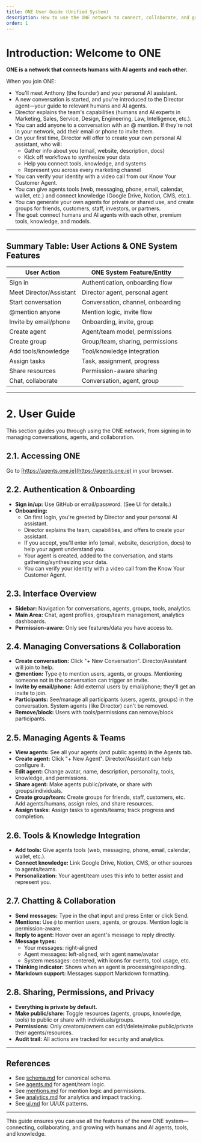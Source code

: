 ```yaml
---
title: ONE User Guide (Unified System)
description: How to use the ONE network to connect, collaborate, and grow with humans and AI agents
order: 1
---
```


# Introduction: Welcome to ONE

**ONE is a network that connects humans with AI agents and each other.**

When you join ONE:
- You'll meet Anthony (the founder) and your personal AI assistant.
- A new conversation is started, and you're introduced to the Director agent—your guide to relevant humans and AI agents.
- Director explains the team's capabilities (humans and AI experts in Marketing, Sales, Service, Design, Engineering, Law, Intelligence, etc.).
- You can add anyone to a conversation with an @ mention. If they're not in your network, add their email or phone to invite them.
- On your first time, Director will offer to create your own personal AI assistant, who will:
  - Gather info about you (email, website, description, docs)
  - Kick off workflows to synthesize your data
  - Help you connect tools, knowledge, and systems
  - Represent you across every marketing channel
- You can verify your identity with a video call from our Know Your Customer Agent.
- You can give agents tools (web, messaging, phone, email, calendar, wallet, etc.) and connect knowledge (Google Drive, Notion, CMS, etc.).
- You can generate your own agents for private or shared use, and create groups for friends, customers, staff, investors, or partners.
- The goal: connect humans and AI agents with each other, premium tools, knowledge, and models.

---

## Summary Table: User Actions & ONE System Features
| User Action                | ONE System Feature/Entity         |
|---------------------------|-----------------------------------|
| Sign in                   | Authentication, onboarding flow   |
| Meet Director/Assistant   | Director agent, personal agent    |
| Start conversation        | Conversation, channel, onboarding |
| @mention anyone           | Mention logic, invite flow        |
| Invite by email/phone     | Onboarding, invite, group         |
| Create agent              | Agent/team model, permissions     |
| Create group              | Group/team, sharing, permissions  |
| Add tools/knowledge       | Tool/knowledge integration        |
| Assign tasks              | Task, assignment, progress        |
| Share resources           | Permission-aware sharing          |
| Chat, collaborate         | Conversation, agent, group        |

---

# 2. User Guide

This section guides you through using the ONE network, from signing in to managing conversations, agents, and collaboration.

## 2.1. Accessing ONE

Go to [https://agents.one.ie](https://agents.one.ie) in your browser.

## 2.2. Authentication & Onboarding
- **Sign in/up:** Use GitHub or email/password. (See UI for details.)
- **Onboarding:**
  - On first login, you're greeted by Director and your personal AI assistant.
  - Director explains the team, capabilities, and offers to create your assistant.
  - If you accept, you'll enter info (email, website, description, docs) to help your agent understand you.
  - Your agent is created, added to the conversation, and starts gathering/synthesizing your data.
  - You can verify your identity with a video call from the Know Your Customer Agent.

## 2.3. Interface Overview
- **Sidebar:** Navigation for conversations, agents, groups, tools, analytics.
- **Main Area:** Chat, agent profiles, group/team management, analytics dashboards.
- **Permission-aware:** Only see features/data you have access to.

## 2.4. Managing Conversations & Collaboration
- **Create conversation:** Click "+ New Conversation". Director/Assistant will join to help.
- **@mention:** Type `@` to mention users, agents, or groups. Mentioning someone not in the conversation can trigger an invite.
- **Invite by email/phone:** Add external users by email/phone; they'll get an invite to join.
- **Participants:** See/manage all participants (users, agents, groups) in the conversation. System agents (like Director) can't be removed.
- **Remove/block:** Users with tools/permissions can remove/block participants.

## 2.5. Managing Agents & Teams
- **View agents:** See all your agents (and public agents) in the Agents tab.
- **Create agent:** Click "+ New Agent". Director/Assistant can help configure it.
- **Edit agent:** Change avatar, name, description, personality, tools, knowledge, and permissions.
- **Share agent:** Make agents public/private, or share with groups/individuals.
- **Create group/team:** Create groups for friends, staff, customers, etc. Add agents/humans, assign roles, and share resources.
- **Assign tasks:** Assign tasks to agents/teams; track progress and completion.

## 2.6. Tools & Knowledge Integration
- **Add tools:** Give agents tools (web, messaging, phone, email, calendar, wallet, etc.).
- **Connect knowledge:** Link Google Drive, Notion, CMS, or other sources to agents/teams.
- **Personalization:** Your agent/team uses this info to better assist and represent you.

## 2.7. Chatting & Collaboration
- **Send messages:** Type in the chat input and press Enter or click Send.
- **Mentions:** Use `@` to mention users, agents, or groups. Mention logic is permission-aware.
- **Reply to agent:** Hover over an agent's message to reply directly.
- **Message types:**
  - Your messages: right-aligned
  - Agent messages: left-aligned, with agent name/avatar
  - System messages: centered, with icons for events, tool usage, etc.
- **Thinking indicator:** Shows when an agent is processing/responding.
- **Markdown support:** Messages support Markdown formatting.

## 2.8. Sharing, Permissions, and Privacy
- **Everything is private by default.**
- **Make public/share:** Toggle resources (agents, groups, knowledge, tools) to public or share with individuals/groups.
- **Permissions:** Only creators/owners can edit/delete/make public/private their agents/resources.
- **Audit trail:** All actions are tracked for security and analytics.

---

## References
- See [schema.md](./schema.md) for canonical schema.
- See [agents.md](./agents.md) for agent/team logic.
- See [mentions.md](./mentions.md) for mention logic and permissions.
- See [analytics.md](./analytics.md) for analytics and impact tracking.
- See [ui.md](./ui.md) for UI/UX patterns.

---

This guide ensures you can use all the features of the new ONE system—connecting, collaborating, and growing with humans and AI agents, tools, and knowledge.
